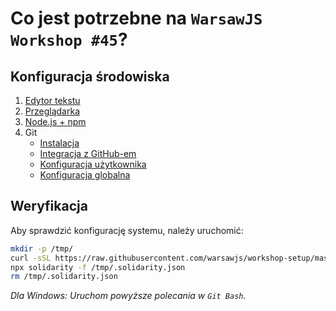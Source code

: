 # Co jest potrzebne na `WarsawJS Workshop #45`?

## Konfiguracja środowiska

1. [Edytor tekstu](/workshop-setup/partials/edytor-tekstu.html)
2. [Przeglądarka](/workshop-setup/partials/przegladarka.html)
3. [Node.js + npm](/workshop-setup/partials/node+npm.html)
4. Git
    + [Instalacja](/workshop-setup/partials/git-instalacja.html)
    + [Integracja z GitHub-em](/workshop-setup/partials/git-integracja-z-github.html)
    + [Konfiguracja użytkownika](/workshop-setup/partials/git-konfiguracja-uzytkownika.html)
    + [Konfiguracja globalna](/workshop-setup/partials/git-konfiguracja-globalna.html)

## Weryfikacja

Aby sprawdzić konfigurację systemu, należy uruchomić:

```bash
mkdir -p /tmp/
curl -sSL https://raw.githubusercontent.com/warsawjs/workshop-setup/master/45/.solidarity.json > /tmp/.solidarity.json
npx solidarity -f /tmp/.solidarity.json
rm /tmp/.solidarity.json
```

_Dla Windows: Uruchom powyższe polecania w `Git Bash`._
